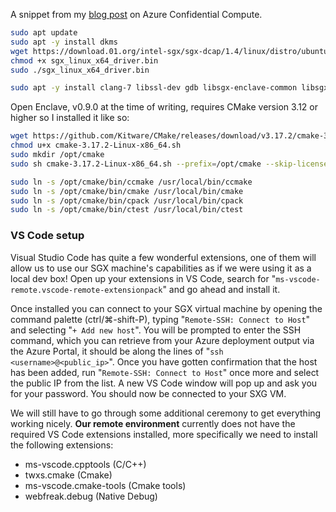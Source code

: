 A snippet from my [blog post](https://thomasvanlaere.com/posts/2020/06/azure-confidential-computing/) on Azure Confidential Compute.

```sh
sudo apt update
sudo apt -y install dkms
wget https://download.01.org/intel-sgx/sgx-dcap/1.4/linux/distro/ubuntuServer18.04/sgx_linux_x64_driver_1.21.bin -O sgx_linux_x64_driver.bin
chmod +x sgx_linux_x64_driver.bin
sudo ./sgx_linux_x64_driver.bin

sudo apt -y install clang-7 libssl-dev gdb libsgx-enclave-common libsgx-enclave-common-dev libprotobuf10 libsgx-dcap-ql libsgx-dcap-ql-dev az-dcap-client open-enclave
```

Open Enclave, v0.9.0 at the time of writing, requires CMake version 3.12 or higher so I installed it like so:

```sh
wget https://github.com/Kitware/CMake/releases/download/v3.17.2/cmake-3.17.2-Linux-x86_64.sh
chmod u+x cmake-3.17.2-Linux-x86_64.sh
sudo mkdir /opt/cmake
sudo sh cmake-3.17.2-Linux-x86_64.sh --prefix=/opt/cmake --skip-license

sudo ln -s /opt/cmake/bin/ccmake /usr/local/bin/ccmake
sudo ln -s /opt/cmake/bin/cmake /usr/local/bin/cmake
sudo ln -s /opt/cmake/bin/cpack /usr/local/bin/cpack
sudo ln -s /opt/cmake/bin/ctest /usr/local/bin/ctest
```

### VS Code setup
Visual Studio Code has quite a few wonderful extensions, one of them will allow us to use our SGX machine's capabilities as if we were using it as a local dev box! Open up your extensions in VS Code, search for "```ms-vscode-remote.vscode-remote-extensionpack```" and go ahead and install it.

Once installed you can connect to your SGX virtual machine by opening the command palette (ctrl/⌘-shift-P), typing "```Remote-SSH: Connect to Host```" and selecting "```+ Add new host```". You will be prompted to enter the SSH command, which you can retrieve from your Azure deployment output via the Azure Portal, it should be along the lines of "```ssh <username>@<public_ip>```". Once you have gotten confirmation that the host has been added, run "```Remote-SSH: Connect to Host```" once more and select the public IP from the list. A new VS Code window will pop up and ask you for your password. You should now be connected to your SXG VM.

We will still have to go through some additional ceremony to get everything working nicely. __Our remote environment__ currently does not have the required VS Code extensions installed, more specifically we need to install the following extensions:
- ms-vscode.cpptools (C/C++)
- twxs.cmake (Cmake)
- ms-vscode.cmake-tools (Cmake tools)
- webfreak.debug (Native Debug)